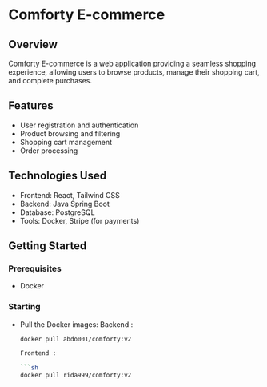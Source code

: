 # Comforty E-commerce

## Overview

Comforty E-commerce is a web application providing a seamless shopping experience, allowing users to browse products, manage their shopping cart, and complete purchases.


## Features

 - User registration and authentication
 - Product browsing and filtering
 - Shopping cart management
 - Order processing


## Technologies Used

 - Frontend: React, Tailwind CSS
 - Backend: Java Spring Boot
 - Database: PostgreSQL
 - Tools: Docker, Stripe (for payments)


## Getting Started

### Prerequisites

 - Docker 

### Starting

 - Pull the Docker images:
    Backend :

    ```sh
    docker pull abdo001/comforty:v2

    Frontend :

    ```sh
    docker pull rida999/comforty:v2


